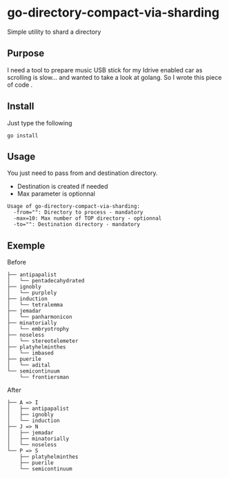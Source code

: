 # go-directory-compact-via-sharding
Simple utility to shard a directory

## Purpose

I need a tool to prepare music USB stick for my Idrive enabled car as scrolling is slow... and wanted to take a look at golang.
So I wrote this piece of code .

## Install

Just type the following
```
go install
```

## Usage

You just need to pass from and destination directory.
 - Destination is created if needed
 - Max parameter is optionnal

```
Usage of go-directory-compact-via-sharding:
  -from="": Directory to process - mandatory
  -max=10: Max number of TOP directory - optionnal
  -to="": Destination directory - mandatory
```

## Exemple

Before 
```
├── antipapalist
│   └── pentadecahydrated
├── ignobly
│   └── purplely
├── induction
│   └── tetralemma
├── jemadar
│   └── panharmonicon
├── minatorially
│   └── embryotrophy
├── noseless
│   └── stereotelemeter
├── platyhelminthes
│   └── imbased
├── puerile
│   └── adital
└── semicontinuum
    └── frontiersman

```
After
```
├── A => I
│   ├── antipapalist
│   ├── ignobly
│   └── induction
├── J => N
│   ├── jemadar
│   ├── minatorially
│   └── noseless
└── P => S
    ├── platyhelminthes
    ├── puerile
    └── semicontinuum
```    
